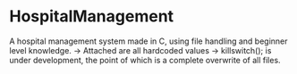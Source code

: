 # HospitalManagement
A hospital management system made in C, using file handling and beginner level knowledge.
-> Attached are all hardcoded values
-> killswitch(); is under development, the point of which is a complete overwrite of all files.
